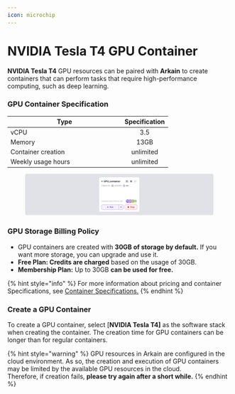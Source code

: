 ```yaml
---
icon: microchip
---
```


# NVIDIA Tesla T4 GPU Container

**NVIDIA Tesla T4** GPU resources can be paired with **Arkain** to create containers that can perform tasks that require high-performance computing, such as deep learning.

### GPU Container Specification

<table><thead><tr><th width="243">Type</th><th align="center">Specification</th></tr></thead><tbody><tr><td>vCPU</td><td align="center">3.5</td></tr><tr><td>Memory</td><td align="center">13GB</td></tr><tr><td>Container creation</td><td align="center">unlimited</td></tr><tr><td>Weekly usage hours</td><td align="center">unlimited</td></tr></tbody></table>



<figure><img src="../../../.gitbook/assets/GPU_container.png" alt=""><figcaption></figcaption></figure>

### **GPU Storage Billing Policy**

* GPU containers are created with **30GB of storage by default.** If you want more storage, you can upgrade and use it.
* **Free Plan: Credits are charged** based on the usage of 30GB.
* **Membership Plan:** Up to 30GB **can be used for free.**

{% hint style="info" %}
For more information about pricing and container Specifications, see [Container Specifications.](container-specifications.md)
{% endhint %}

### Create a GPU Container

To create a GPU container, select \[**NVIDIA Tesla T4]** as the software stack when creating the container. The creation time for GPU containers can be longer than for regular containers.

{% hint style="warning" %}
GPU resources in Arkain are configured in the cloud environment. As so, the creation and execution of GPU containers may be limited by the available GPU resources in the cloud.\
Therefore, if creation fails, **please try again after a short while.**
{% endhint %}
